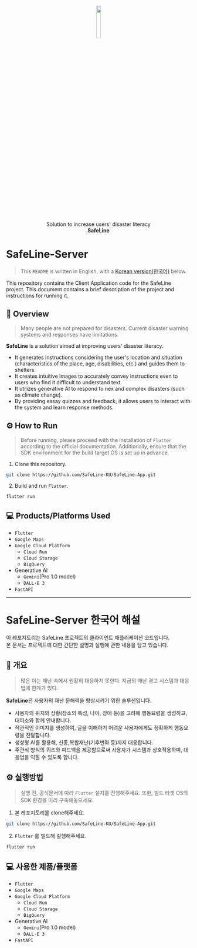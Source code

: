 <p align="center">
<img src="https://avatars.githubusercontent.com/u/157958039?s=200&v=4" width=15%><br>
Solution to increase users' disaster literacy<br>
<strong>SafeLine</strong>
</p>

# SafeLine-Server

> This `README` is written in English, with a [Korean version(한국어)](#safeline-server-한국어-해설) below.

This repository contains the Client Application code for the SafeLine project. This document contains a brief description of the project and instructions for running it.

## 📖 Overview

> Many people are not prepared for disasters. Current disaster warning systems and responses have limitations.

**SafeLine** is a solution aimed at improving users' disaster literacy.

- It generates instructions considering the user's location and situation (characteristics of the place, age, disabilities, etc.) and guides them to shelters.
- It creates intuitive images to accurately convey instructions even to users who find it difficult to understand text.
- It utilizes generative AI to respond to nex and complex disasters (such as climate change).
- By providing essay quizzes and feedback, it allows users to interact with the system and learn response methods.

## ⚙️ How to Run  

> Before running, please proceed with the installation of `Flutter` according to the official documentation.
> Additionally, ensure that the SDK environment for the build target OS is set up in advance.

1. Clone this repository.

```bash
git clone https://github.com/SafeLine-KU/SafeLine-App.git
```

2. Build and run `Flutter`.

```bash
flutter run
```

## 💻 Products/Platforms Used

- `Flutter`
- `Google Maps`
- `Google Cloud Platform`
  - `Cloud Run`
  - `Cloud Storage`
  - `BigQuery`
- Generative AI
  - `Gemini`(Pro 1.0 model)
  - `DALL·E 3`
- `FastAPI`

---

# SafeLine-Server 한국어 해설

이 레포지토리는 SafeLine 프로젝트의 클라이언트 애플리케이션 코드입니다.  
본 문서는 프로젝트에 대한 간단한 설명과 실행에 관한 내용을 담고 있습니다.  

## 📖 개요  

> 많은 이는 재난 속에서 원활히 대응하지 못한다. 지금의 재난 경고 시스템과 대응법에 한계가 있다.  

**SafeLine**은 사용자의 재난 문해력을 향상시키기 위한 솔루션입니다.  

- 사용자의 위치와 상황(장소의 특성, 나이, 장애 등)을 고려해 행동요령을 생성하고, 대피소와 함께 안내합니다.
- 직관적인 이미지를 생성하여, 글을 이해하기 어려운 사용자에게도 정확하게 행동요령을 전달합니다.  
- 생성형 AI를 활용해, 신종,복합재난(기후변화 등)까지 대응합니다.
- 주관식 방식의 퀴즈와 피드백을 제공함으로써 사용자가 시스템과 상호작용하며, 대응법을 익힐 수 있도록 합니다.

## ⚙ 실행방법

> 실행 전, 공식문서에 따라 `Flutter` 설치를 진행해주세요.
> 또한, 빌드 타겟 OS의 SDK 환경을 미리 구축해놓으세요.

1. 본 레포지토리를 clone해주세요.

```bash
git clone https://github.com/SafeLine-KU/SafeLine-App.git
```

2. `Flutter` 를 빌드해 실행해주세요.

```bash
flutter run
```

## 💻 사용한 제품/플랫폼  
- `Flutter`
- `Google Maps`
- `Google Cloud Platform`
  - `Cloud Run`
  - `Cloud Storage`
  - `BigQuery`
- Generative AI
  - `Gemini`(Pro 1.0 model)
  - `DALL·E 3`
- `FastAPI`
